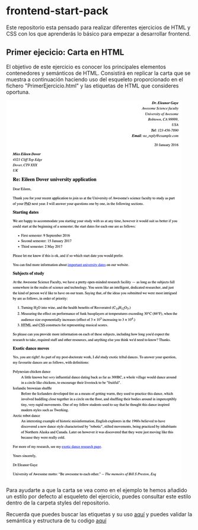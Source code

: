 # frontend-start-pack

Este repositorio esta pensado para realizar diferentes ejercicios de HTML y CSS con los que aprenderás lo básico para empezar a desarrollar frontend.



## Primer ejecicio: Carta en HTML 
El objetivo de este ejercicio es conocer los principales elementos contenedores y semánticos de HTML. Consistirá en replicar la carta que se muestra a continuación haciendo uso del esqueleto proporcionado en el fichero "PrimerEjercicio.html" y las etiquetas de HTML que consideres oportuna.

![Resultado a obtener](./assets/letter-update.png)

Para ayudarte a que la carta se vea como en el ejemplo te hemos añadido un estilo por defecto al esqueleto del ejercicio, puedes consultar este estilo dentro de la carpeta styles del repositorio.

Recuerda que puedes buscar las etiquetas y su uso [aquí](https://developer.mozilla.org/en-US/docs/Web/HTML/Element) y puedes validar la semántica y estructura de tu codigo [aquí](https://validator.w3.org/)
